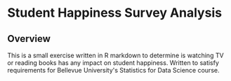 # Student Happiness Survey Analysis

## Overview

This is a small exercise written in R markdown to determine is watching TV or reading books has any impact on student happiness. Written to satisfy requirements for Bellevue University's Statistics for Data Science course.
